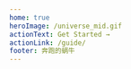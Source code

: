 ```yaml
---
home: true
heroImage: /universe_mid.gif
actionText: Get Started →
actionLink: /guide/
footer: 奔跑的蜗牛
---
```


